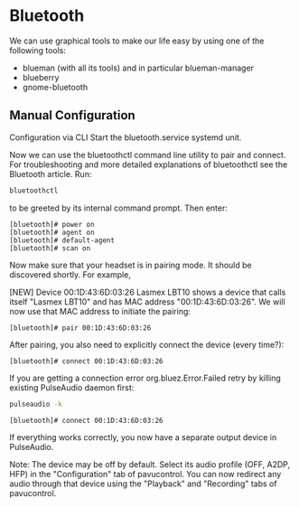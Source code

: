 # Bluetooth

We can use graphical tools to make our life easy
by using one of the following tools:
- blueman (with all its tools) and in particular blueman-manager
- blueberry
- gnome-bluetooth


## Manual Configuration
Configuration via CLI
Start the bluetooth.service systemd unit.

Now we can use the bluetoothctl command line utility to pair and
connect. For troubleshooting and more detailed explanations of
bluetoothctl see the Bluetooth article. Run:
```sh
bluetoothctl
```
to be greeted by its internal command prompt. Then enter:
```bluetooth
[bluetooth]# power on
[bluetooth]# agent on
[bluetooth]# default-agent
[bluetooth]# scan on
```

Now make sure that your headset is in pairing mode. It should be
discovered shortly. For example,

[NEW] Device 00:1D:43:6D:03:26 Lasmex LBT10 shows a device that calls
itself "Lasmex LBT10" and has MAC address "00:1D:43:6D:03:26". We will
now use that MAC address to initiate the pairing:

```bluetooth
[bluetooth]# pair 00:1D:43:6D:03:26
```
After pairing, you also need to explicitly connect the device (every time?):
```bluetooth
[bluetooth]# connect 00:1D:43:6D:03:26
```
If you are getting a connection error org.bluez.Error.Failed retry by
killing existing PulseAudio daemon first:

```sh
pulseaudio -k
```
```bluetooth
[bluetooth]# connect 00:1D:43:6D:03:26
```
If everything works correctly, you now have a separate output device
in PulseAudio.

Note: The device may be off by default. Select its audio profile
(OFF, A2DP, HFP) in the "Configuration" tab of pavucontrol. You can
now redirect any audio through that device using the "Playback" and
"Recording" tabs of pavucontrol.
